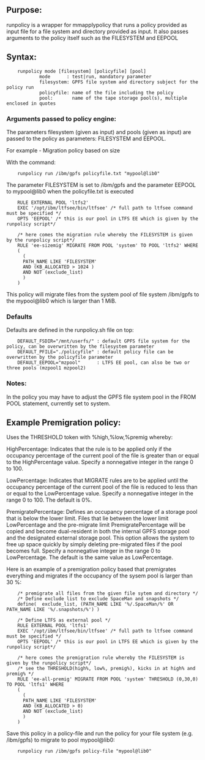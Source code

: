 ## Purpose:
runpolicy is a wrapper for mmapplypolicy that runs a policy provided as input file for a file system and directory provided as input. It also passes arguments to the policy itself such as the FILESYSTEM and EEPOOL

## Syntax:

        runpolicy mode [filesystem] [policyfile] [pool]
                mode      : test|run, mandatory parameter
                filesystem: GPFS file system and directory subject for the policy run
                policyfile: name of the file including the policy
                pool:       name of the tape storage pool(s), multiple enclosed in quotes


### Arguments passed to policy engine:
The parameters filesystem (given as input) and pools (given as input) are passed to the policy as parameters:
FILESYSTEM and EEPOOL. 

For example - Migration policy based on size

With the command: 

        runpolicy run /ibm/gpfs policyfile.txt "mypool@lib0"

The parameter FILESYSTEM is set to /ibm/gpfs and the parameter EEPOOL to mypool@lib0 when the policyfile.txt is executed

        RULE EXTERNAL POOL 'ltfs2'
        EXEC '/opt/ibm/ltfsee/bin/ltfsee' /* full path to ltfsee command must be specified */  
        OPTS 'EEPOOL' /* this is our pool in LTFS EE which is given by the runpolicy script*/

        /* here comes the migration rule whereby the FILESYSTEM is given by the runpolicy script*/
        RULE 'ee-sizemig' MIGRATE FROM POOL 'system' TO POOL 'ltfs2' WHERE
        (
          (
          PATH_NAME LIKE 'FILESYSTEM'
          AND (KB_ALLOCATED > 1024 )
          AND NOT (exclude_list)
          )
        )

This policy will migrate files from the system pool of file system /ibm/gpfs to the mypool@lib0 which is larger than 1 MiB. 


### Defaults
Defaults are defined in the runpolicy.sh file on top:

        DEFAULT_FSDIR="/mnt/userfs/" : default GPFS file system for the policy, can be overwritten by the filesystem parameter
        DEFAULT_PFILE="./policyfile" : default policy file can be overwritten by the policyfile parameter
        DEFAULT_EEPOOL="mzpool"      : LTFS EE pool, can also be two or three pools (mzpool1 mzpool2)


### Notes:
In the policy you may have to adjust the GPFS file system pool in the FROM POOL statement, currently set to system.

## Example Premigration policy:

Uses the THRESHOLD token with %high,%low,%premig whereby:

HighPercentage: Indicates that the rule is to be applied only if the occupancy percentage of the current pool of the file is greater than or equal to the HighPercentage value. Specify a nonnegative integer in the range 0 to 100.

LowPercentage: Indicates that MIGRATE rules are to be applied until the occupancy percentage of the current pool of the file is reduced to less than or equal to the LowPercentage value. Specify a nonnegative integer in the range 0 to 100. The default is 0%.

PremigratePercentage: Defines an occupancy percentage of a storage pool that is below the lower limit. Files that lie between the lower limit LowPercentage and the pre-migrate limit PremigratePercentage will be copied and become dual-resident in both the internal GPFS storage pool and the designated external storage pool. This option allows the system to free up space quickly by simply deleting pre-migrated files if the pool becomes full. Specify a nonnegative integer in the range 0 to LowPercentage. The default is the same value as LowPercentage.

Here is an example of a premigration policy based that premigrates everything and migrates if the occupancy of the sysem pool is larger than 30 %: 

        /* premigrate all files from the given file sytem and directory */
        /* Define exclude list to exclude SpaceMan and snapshots */
        define(  exclude_list, (PATH_NAME LIKE '%/.SpaceMan/%' OR PATH_NAME LIKE '%/.snapshots/%') )
        
        /* Define LTFS as external pool */
        RULE EXTERNAL POOL 'ltfs1'
        EXEC '/opt/ibm/ltfsee/bin/ltfsee' /* full path to ltfsee command must be specified */
        OPTS 'EEPOOL' /* this is our pool in LTFS EE which is given by the runpolicy script*/
        
        /* here comes the premigration rule whereby the FILESYSTEM is given by the runpolicy script*/
        /* see the THRESHOLD(high%, low%, premig%), kicks in at high% and premig% */
        RULE 'ee-all-premig' MIGRATE FROM POOL 'system' THRESHOLD (0,30,0) TO POOL 'ltfs1' WHERE
        (
          (
          PATH_NAME LIKE 'FILESYSTEM'
          AND (KB_ALLOCATED > 0)
          AND NOT (exclude_list)
          )
        )

Save this policy in a policy-file and run the policy for your file system (e.g. /ibm/gpfs) to migrate to pool mypool@lib0:

        runpolicy run /ibm/gpfs policy-file "mypool@lib0"

